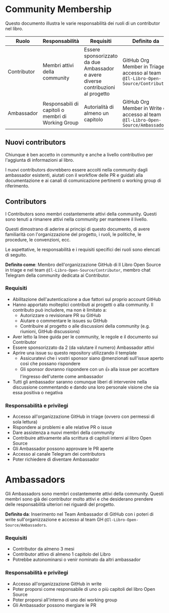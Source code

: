 # Community Membership

Questo documento illustra le varie responsabilità dei ruoli di un contributor nel libro.

| Ruolo       | Responsabilità                                     | Requisiti                                                                        | Definito da                                                                       |
| ----------- | -------------------------------------------------- | -------------------------------------------------------------------------------- | --------------------------------------------------------------------------------- |
| Contributor | Membri attivi della community                      | Essere sponsorizzato da due Ambassador e avere diverse contribuzioni al progetto | GitHub Org Member in Triage e accesso al team `@Il-Libro-Open-Source/Contributor` |
| Ambassador  | Responsabili di capitoli o membri di Working Group | Autorialità di almeno un capitolo                                                | GitHub Org Member in Write e accesso al team `@Il-Libro-Open-Source/Ambassadors`  |

## Nuovi contributors

Chiunque è ben accetto in community e anche a livello contributivo per l'aggiunta di informazioni al libro.

I nuovi contributors dovrebbero essere accolti nella community dagli ambassador esistenti, aiutati con il workflow delle PR e guidati alla documentazione e ai canali di comunicazione pertinenti o working group di riferimento.

## Contributors

I Contributors sono membri costantemente attivi della community. Questi sono tenuti a rimanere attivi nella community per mantenere il livello.

Questi dimostrano di aderire ai principi di questo documento, di avere familiarità con l'organizzazione del progetto, i ruoli, le politiche, le procedure, le convenzioni, ecc.

Le aspettative, le responsabilità e i requisiti specifici dei ruoli sono elencati di seguito.

**Definito come**: Membro dell'organizzazione GitHub di Il Libro Open Source in triage e nel team `@Il-Libro-Open-Source/Contributor`, membro chat Telegram della community dedicata ai Contributor.

### Requisiti

- Abilitazione dell'autenticazione a due fattori sul proprio account GitHub
- Hanno apportato molteplici contributi ai progetti o alla community. Il contributo può includere, ma non è limitato a:
  - Autorizzare o revisionare PR su GitHub
  - Aiutare o commentare le issues su GitHub
  - Contribuire al progetto o alle discussioni della community (e.g. riunioni, GitHub discussions)
- Aver letto la linee guida per le community, le regole e il documento sui Contributor
- Essere sponsorizzato da 2 (da valutare il numero) Ambassador attivi
- Aprire una issue su questo repository utilizzando il template
  - Assicuratevi che i vostri sponsor siano @menzionati sull'issue aperto così che possano rispondere
  - Gli sponsor dovranno rispondere con un :+1: alla issue per accettare l'ingresso dell'utente come ambassador
- Tutti gli ambassador saranno comunque liberi di intervenire nella discussione commentando e dando una loro personale visione che sia essa positiva o negativa

### Responsabilità e privilegi

- Accesso all'organizzazione GitHub in triage (ovvero con permessi di sola lettura)
- Rispondere ai problemi e alle relative PR o issue
- Dare assistenza a nuovi membri della community
- Contribuire attivamente alla scrittura di capitoli interni al libro Open Source
- Gli Ambassador possono approvare le PR aperte
- Accesso al canale Telegram dei contributors
- Poter richiedere di diventare Ambassador

# Ambassadors

Gli Ambassadors sono membri costantemente attivi della community. Questi membri sono già dei contributor molto attivi e che desiderano prendere delle responsabilità ulteriori nei riguardi del progetto.

**Definito da**: Inserimento nel Team Ambassador di GitHub con i poteri di write sull'organizzazione e accesso al team GH `@Il-Libro-Open-Source/Ambassadors`.

### Requisiti

- Contributor da almeno 3 mesi
- Contributor attivo di almeno 1 capitolo del Libro
- Potrebbe autonominarsi o venir nominato da altri ambassador

### Responsabilità e privilegi

- Accesso all'organizzazione GitHub in write
- Poter proporsi come responsabile di uno o più capitoli del libro Open Source
- Poter proporsi all'interno di uno dei working group
- Gli Ambassador possono mergiare le PR
